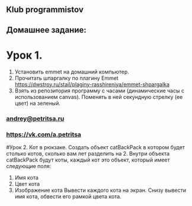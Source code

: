 ﻿## Klub programmistov

## Домашнее задание:
# Урок 1.
1. Установить emmet на домашний компьютер.
2. Прочитать шпаргалку по плагину Emmet https://dwstroy.ru/stail/plaginy-rasshireniya/emmet-shpargalka
3. Взять из репозитория программу с часами (динамические часы с использованием canvas). Поменять в ней секундную стрелку (ее цвет) на зеленый. 
### andrey@petritsa.ru
### https://vk.com/a.petritsa

#Урок 2. 
Кот в рюкзаке.
Создать объект catBackPack в котором будет столько котов, сколько вам лет разделить на 2.
Внутри объекта catBackPack будут коты, каждый кот это объект, который имеет следующие поля:
1. Имя кота
2. Цвет кота
3. Изображение кота
Вывести каждого кота на экран. Снизу вывести имя кота, обвести его рамкой цвета кота.


